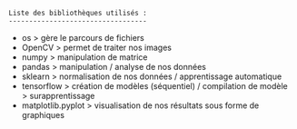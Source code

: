 	Liste des bibliothèques utilisés :
	----------------------------------

- os > gère le parcours de fichiers
- OpenCV > permet de traiter nos images 
- numpy > manipulation de matrice
- pandas > manipulation / analyse de nos données
- sklearn > normalisation de nos données / apprentissage automatique
- tensorflow > création de modèles (séquentiel) / compilation de modèle > surapprentissage
- matplotlib.pyplot > visualisation de nos résultats sous forme de graphiques